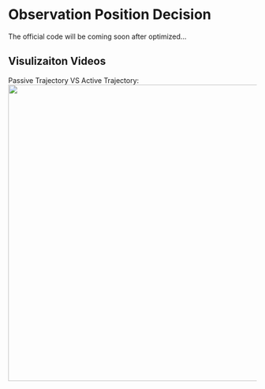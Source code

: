 # Observation Position Decision

The official code will be coming soon after optimized...

## Visulizaiton Videos
Passive Trajectory VS Active Trajectory: 
<img src="https://github.com/SJWang2015/ActiveSceneFlow_CARLA/blob/main/media/active_scene_flow.gif" width="600" />
